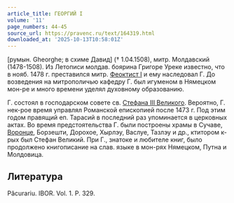 ```yaml
---
article_title: ГЕОРГИЙ I
volume: '11'
page_numbers: 44-45
source_url: https://pravenc.ru/text/164319.html
downloaded_at: '2025-10-13T10:58:01Z'
---
```


[румын. Gheorghe; в схиме Давид] († 1.04.1508), митр. Молдавский (1478-1508). Из Летописи молдав. боярина Григоре Уреке известно, что в нояб. 1478 г. преставился митр. [Феоктист I](<https://pravenc.ru/text/Феоктист I.html>) и ему наследовал Г. До возведения на митрополичью кафедру Г. был игуменом в Нямецком мон-ре и много времени уделял духовному образованию.

Г. состоял в господарском совете св. [Стефана III Великого](<https://pravenc.ru/text/Стефана III Великого.html>). Вероятно, Г. нек-рое время управлял Романской епископией после 1473 г. Под этим годом правящий еп. Тарасий в последний раз упоминается в церковных актах. Во время предстоятельства Г. были построены храмы в Сучаве, [Воронце](https://pravenc.ru/text/Воронце.html), Борзешти, Дорохое, Хырлэу, Васлуе, Тазлэу и др., ктитором к-рых был Стефан Великий. При Г., знатоке и любителе книг, было продолжено книгописание на слав. языке в мон-рях Нямецком, Путна и Молдовица.

## Литература

Păcurariu. IBOR. Vol. 1. P. 329.
